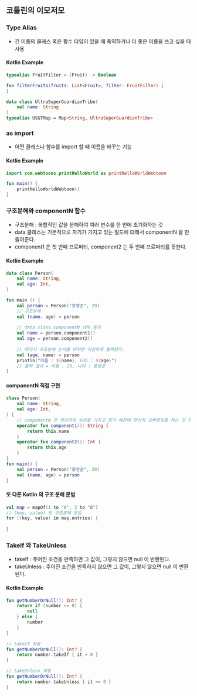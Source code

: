## 코틀린의 이모저모
### Type Alias
* 긴 이름의 클래스 혹은 함수 타입이 있을 때 축약하거나 더 좋은 이름을 쓰고 싶을 때 사용

#### Kotlin Example
```kotlin
typealias FruitFilter = (Fruit) -> Boolean

fun filterFruits(fruits: List<Fruit>, filter: FruitFilter) {
}
```
```kotlin
data class UltraSuperGuardianTribe(
    val name: String
)
typealias USGTMap = Map<String, UltraSuperGuardianTribe>
```
### as import
* 어떤 클래스나 함수를 import 할 때 이름을 바꾸는 기능

#### Kotlin Example
```kotlin
import com.webtoons.printHelloWorld as printHelloWorldWebtoon

fun main() {
    printHelloWorldWebtoon()
}
```
### 구조분해와 componentN 함수
* 구조분해 : 복합적인 값을 분해하여 여러 변수를 한 번에 초기화하는 것
* data 클래스는 기본적으로 자기가 가지고 있는 필드에 대해서 componentN 을 만들어준다.
* component1 은 첫 번째 프로퍼티, component2 는 두 번째 프로퍼티를 뜻한다.

#### Kotlin Example
```kotlin
data class Person(
    val name: String,
    val age: Int,
)

fun main () {
    val person = Person("홍영준", 29)
    // 구조분해
    val (name, age) = person
    
    // data class componentN 내부 동작
    val name = person.component1()
    val age = person.component2()
    
    // 따라서 구조분해 순서를 바꾸면 이상하게 출력된다.
    val (age, name) = person
    println("이름 : ${name}, 나이 : ${age}")
    // 출력 결과 = 이름 : 29, 나이 : 홍영준
}
```
#### componentN 직접 구현
```kotlin
class Person(
    val name: String,
    val age: Int,
) {
    // componentN 은 연산자의 속성을 가지고 있기 때문에 연산자 오버로딩을 하는 것 처럼 간주되기 때문에 operator 키워드를 꼭 붙여야한다.
    operator fun component1(): String {
        return this.name
    }
    operator fun component2(): Int {
        return this.age
    }
}
fun main() {
    val person = Person("홍영준", 29)
    val (name, age) = person
}
```
#### 또 다른 Kotlin 의 구조 분해 문법
```kotlin
val map = mapOf(1 to "A", 2 to "B")
// (key, value) 도 구조분해 문법
for ((key, value) in map.entries) {
    
}
```
### TakeIf 와 TakeUnless
* takeIf : 주어진 조건을 만족하면 그 값이, 그렇지 않으면 null 이 반환된다.
* takeUnless : 주어진 조건을 만족하지 않으면 그 값이, 그렇지 않으면 null 이 반환된다.

#### Kotlin Example
```kotlin
fun getNumberOrNull(): Int? {
    return if (number <= 0) {
        null
    } else {
        number
    }
}

// takeIf 적용
fun getNumberOrNull(): Int? {
    return number.takeIf { it > 0 }
}

// takeUnless 적용
fun getNumberOrNull(): Int? {
    return number.takeUnless { it <= 0 }
}
```